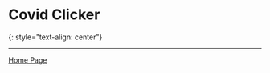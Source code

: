 # Covid Clicker
{: style="text-align: center"}

---



[Home Page](https://keththemeifwa.github.io/CovidClicker)
